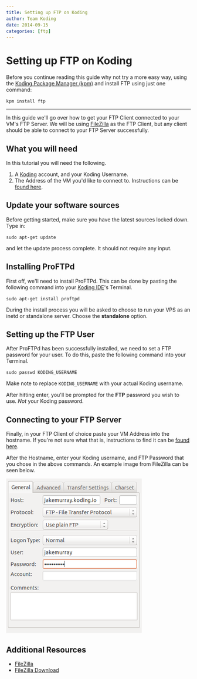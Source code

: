 ```yaml
---
title: Setting up FTP on Koding
author: Team Koding
date: 2014-09-15
categories: [ftp]
---
```


# Setting up FTP on Koding

Before you continue reading this guide why not try a more easy way, using the [Koding Package Manager (kpm)](http://learn.koding.com/guides/getting-started-kpm/) and install FTP using just one command:

```
kpm install ftp
```

***

In this guide we'll go over how to get your FTP Client connected to your 
VM's FTP Server. We will be using [FileZilla][filezilla] as the FTP 
Client, but any client should be able to connect to your FTP Server 
successfully.

## What you will need

In this tutorial you will need the following.

1. A [Koding][koding] account, and your Koding Username.
2. The Address of the VM you'd like to connect to. Instructions can be 
[found here][vm address].

## Update your software sources
Before getting started, make sure you have the latest sources locked down. Type in:
```
sudo apt-get update
```
and let the update process complete. It should not require any input.

## Installing ProFTPd

First off, we'll need to install ProFTPd. This can be done by pasting 
the following command into your [Koding IDE][ide]'s Terminal.

```
sudo apt-get install proftpd
```

During the install process you will be asked to choose to run your VPS as an inetd or standalone server. Choose the **standalone** option.

## Setting up the FTP User

After ProFTPd has been successfully installed, we need to set a FTP password for your user. To do 
this, paste the following command into your Terminal.

```
sudo passwd KODING_USERNAME
```

Make note to replace `KODING_USERNAME` with your actual Koding username.

After hitting enter, you'll be prompted for the **FTP** password you wish 
to use. *Not* your Koding password.

## Connecting to your FTP Server

Finally, in your FTP Client of choice paste your VM Address into the 
hostname. If you're not sure what that is, instructions to find it can be 
[found here][vm address].

After the Hostname, enter your Koding username, and FTP Password that you 
chose in the above commands. An example image from FileZilla can be seen 
below.

![FileZilla FTP Settings](ftpsettings.png)


## Additional Resources

- [FileZilla](https://filezilla-project.org/)
- [FileZilla Download](https://filezilla-project.org/download.php?type=client)




[filezilla]: https://filezilla-project.org/
[download]: https://filezilla-project.org/download.php?type=client
[koding]: https://koding.com
[ide]: https://koding.com/IDE
[vm address]: /faq/vm-address
